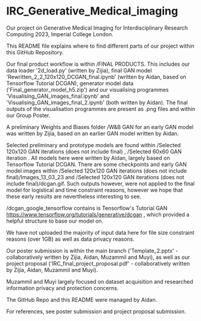# IRC_Generative_Medical_imaging
Our project on Generative Medical Imaging for Interdisciplinary Research Computing 2023, Imperial College London.

This README file explains where to find different parts of our project within this GitHub Repository.

Our final product workflow is within /FINAL PRODUCTS. This includes our data loader '2d_load.py' (written by Zijia), final GAN model 'Rewritten_2_2_120x120_DCGAN_final.ipynb' (written by Aidan, based on Tensorflow Tutorial DCGAN), generator model data ('Final_generator_model_h5.zip') and our visualising programmes 'Visualising_GAN_images_final.ipynb' and 'Visualising_GAN_images_final_2.ipynb' (both written by Aidan). The final outputs of the visualisation programmes are present as .png files and within our Group Poster.

A preliminary Weights and Biases folder /W&B GAN for an early GAN model was written by Zijia, based on an earlier GAN model written by Aidan.

Selected preliminary and prototype models are found within /Selected 120x120 GAN iterations (does not include final) , /Selected 60x60 GAN iteration . All models here were written by Aidan, largely based on Tensorflow Tutorial DCGAN. There are some checkpoints and early GAN model images within /Selected 120x120 GAN iterations (does not include final)/Images_13_03_23 and /Selected 120x120 GAN iterations (does not include final)/dcgan.gif. Such outputs however, were not applied to the final model for logistical and time constraint reasons, however we hope that these early results are nevertheless interesting to see.

/dcgan_google_tensorflow contains is Tensorflow's Tutorial GAN https://www.tensorflow.org/tutorials/generative/dcgan , which provided a helpful structure to base our model on.

We have not uploaded the majority of input data here for file size constraint reasons (over 1GB) as well as data privacy reasons.

Our poster submission is within the main branch ('Template_2.pptx' - collaboratively written by Zijia, Aidan, Muzammil and Muyi), as well as our project proposal ('IRC_final_project_proposal.pdf' - collaboratively written by Zijia, Aidan, Muzammil and Muyi).

Muzammil and Muyi largely focused on dataset acquisition and researched information privacy and protection concerns.

The GitHub Repo and this README were managed by Aidan.

For references, see poster submission and project proposal submission.
